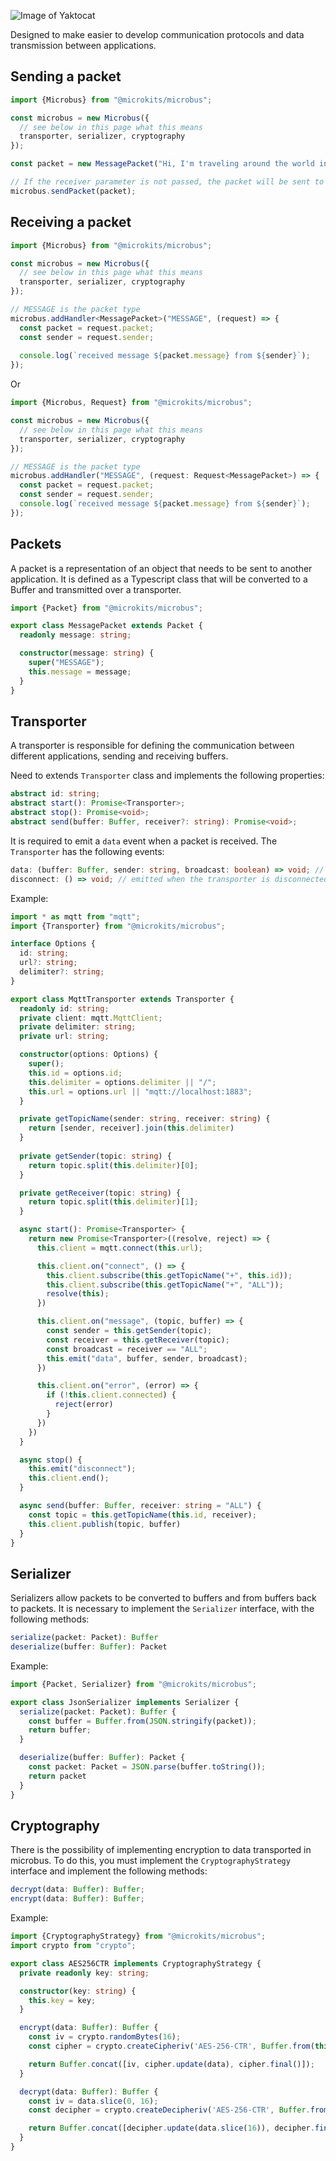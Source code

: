 ![Image of Yaktocat](./docs/assets/logo.png)

Designed to make easier to develop communication protocols and data transmission between applications.

## Sending a packet

```typescript
import {Microbus} from "@microkits/microbus";

const microbus = new Microbus({
  // see below in this page what this means
  transporter, serializer, cryptography 
});

const packet = new MessagePacket("Hi, I'm traveling around the world in a microbus! 🌎🚐")

// If the receiver parameter is not passed, the packet will be sent to everyone (broadcast).
microbus.sendPacket(packet);
```

## Receiving a packet 

```typescript
import {Microbus} from "@microkits/microbus";

const microbus = new Microbus({
  // see below in this page what this means
  transporter, serializer, cryptography 
});

// MESSAGE is the packet type
microbus.addHandler<MessagePacket>("MESSAGE", (request) => {
  const packet = request.packet;
  const sender = request.sender;
  
  console.log(`received message ${packet.message} from ${sender}`);
});
```
Or

```typescript
import {Microbus, Request} from "@microkits/microbus";

const microbus = new Microbus({
  // see below in this page what this means
  transporter, serializer, cryptography 
});

// MESSAGE is the packet type
microbus.addHandler("MESSAGE", (request: Request<MessagePacket>) => {
  const packet = request.packet;
  const sender = request.sender;
  console.log(`received message ${packet.message} from ${sender}`);
});
```

## Packets
A packet is a representation of an object that needs to be sent to another application. It is defined as a Typescript class that will be converted to a Buffer and transmitted over a transporter.

```typescript
import {Packet} from "@microkits/microbus";

export class MessagePacket extends Packet {
  readonly message: string;

  constructor(message: string) {
    super("MESSAGE");
    this.message = message;
  }
}
```

## Transporter
A transporter is responsible for defining the communication between different applications, sending and receiving buffers. 

Need to extends `Transporter` class and implements the following properties:

```typescript
abstract id: string;
abstract start(): Promise<Transporter>;
abstract stop(): Promise<void>;
abstract send(buffer: Buffer, receiver?: string): Promise<void>;
```

It is required to emit a `data` event when a packet is received.
The `Transporter` has the following events:

```typescript
data: (buffer: Buffer, sender: string, broadcast: boolean) => void; //  emitted when a packet is received
disconnect: () => void; // emitted when the transporter is disconnected
```

Example:

```typescript
import * as mqtt from "mqtt";
import {Transporter} from "@microkits/microbus";

interface Options {
  id: string;
  url?: string;
  delimiter?: string;
}

export class MqttTransporter extends Transporter {
  readonly id: string;
  private client: mqtt.MqttClient;
  private delimiter: string;
  private url: string;

  constructor(options: Options) {
    super();
    this.id = options.id;
    this.delimiter = options.delimiter || "/";
    this.url = options.url || "mqtt://localhost:1883";
  }

  private getTopicName(sender: string, receiver: string) {
    return [sender, receiver].join(this.delimiter)
  }
  
  private getSender(topic: string) {
    return topic.split(this.delimiter)[0];
  }

  private getReceiver(topic: string) {
    return topic.split(this.delimiter)[1];
  }

  async start(): Promise<Transporter> {
    return new Promise<Transporter>((resolve, reject) => {
      this.client = mqtt.connect(this.url);

      this.client.on("connect", () => {
        this.client.subscribe(this.getTopicName("+", this.id));
        this.client.subscribe(this.getTopicName("+", "ALL"));
        resolve(this);
      })

      this.client.on("message", (topic, buffer) => {
        const sender = this.getSender(topic);
        const receiver = this.getReceiver(topic);
        const broadcast = receiver == "ALL";
        this.emit("data", buffer, sender, broadcast);
      })

      this.client.on("error", (error) => {
        if (!this.client.connected) {
          reject(error)
        }
      })
    })
  }

  async stop() {
    this.emit("disconnect");
    this.client.end();
  }

  async send(buffer: Buffer, receiver: string = "ALL") {
    const topic = this.getTopicName(this.id, receiver);
    this.client.publish(topic, buffer)
  }
}
```

## Serializer
Serializers allow packets to be converted to buffers and from buffers back to packets. 
It is necessary to implement the `Serializer` interface, with the following methods:

```typescript
serialize(packet: Packet): Buffer
deserialize(buffer: Buffer): Packet
```

Example:

```typescript
import {Packet, Serializer} from "@microkits/microbus";

export class JsonSerializer implements Serializer {
  serialize(packet: Packet): Buffer {
    const buffer = Buffer.from(JSON.stringify(packet));
    return buffer;
  }

  deserialize(buffer: Buffer): Packet {
    const packet: Packet = JSON.parse(buffer.toString());
    return packet
  }
}
```

## Cryptography 
There is the possibility of implementing encryption to data transported in microbus.
To do this, you must implement the `CryptographyStrategy` interface and implement the following methods: 

```typescript
decrypt(data: Buffer): Buffer;
encrypt(data: Buffer): Buffer;
```

Example: 

```typescript
import {CryptographyStrategy} from "@microkits/microbus";
import crypto from "crypto";

export class AES256CTR implements CryptographyStrategy {
  private readonly key: string;

  constructor(key: string) {
    this.key = key;
  }

  encrypt(data: Buffer): Buffer {
    const iv = crypto.randomBytes(16);
    const cipher = crypto.createCipheriv('AES-256-CTR', Buffer.from(this.key), iv)

    return Buffer.concat([iv, cipher.update(data), cipher.final()]);
  }

  decrypt(data: Buffer): Buffer {
    const iv = data.slice(0, 16);
    const decipher = crypto.createDecipheriv('AES-256-CTR', Buffer.from(this.key), iv)

    return Buffer.concat([decipher.update(data.slice(16)), decipher.final()]);
  }
}
```

